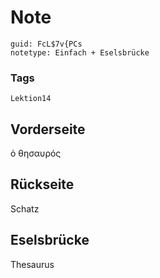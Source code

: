 # Note
```
guid: FcL$7v{PCs
notetype: Einfach + Eselsbrücke
```

### Tags
```
Lektion14
```

## Vorderseite
ὁ θησαυρός

## Rückseite
Schatz

## Eselsbrücke
Thesaurus
